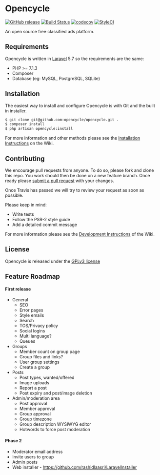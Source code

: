 # Opencycle 

[![GitHub release](https://img.shields.io/github/release/opencycle/opencycle.svg)](https://github.com/opencycle/opencycle/releases)
 [![Build Status](https://travis-ci.com/opencycle/opencycle.svg?branch=master)](https://travis-ci.com/opencycle/opencycle) [![codecov](https://codecov.io/gh/opencycle/opencycle/branch/master/graph/badge.svg)](https://codecov.io/gh/opencycle/opencycle) [![StyleCI](https://github.styleci.io/repos/146082121/shield?branch=master)](https://github.styleci.io/repos/146082121)

An open source free classified ads platform.

## Requirements

Opencycle is written in [Laravel](https://laravel.com/docs/5.7/installation#server-requirements) 5.7 so the requirements are the same:

* PHP >= 7.1.3
* Composer
* Database (eg: MySQL, PostgreSQL, SQLite)

## Installation

The easiest way to install and configure Opencycle is with Git and the built in installer.

```bash
$ git clone git@github.com:opencycle/opencycle.git .
$ composer install
$ php artisan opencycle:install
```

For more information and other methods please see the [Installation Instructions](https://github.com/opencycle/opencycle/wiki/Installation) on the Wiki.

## Contributing

We encourage pull requests from anyone. To do so, please fork and clone this repo.
You work should then be done on a new feature branch. Once ready please
[submit a pull request](https://github.com/opencycle/opencycle/compare/)
with your changes.

Once Travis has passed we will try to review your request as soon as possible.

Please keep in mind:

* Write tests
* Follow the PSR-2 style guide
* Add a detailed commit message

For more information please see the [Development Instructions](https://github.com/opencycle/opencycle/wiki/Development) of the Wiki.

## License

Opencycle is released under the [GPLv3 license](LICENSE)

## Feature Roadmap

 #### First release
 
 * General
   * SEO
   * Error pages
   * Style emails
   * Search
   * TOS/Privacy policy
   * Social logins
   * Multi language?
   * Queues
 * Groups
   * Member count on group page
   * Group files and links?
   * User group settings
   * Create a group
 * Posts
   * Post types, wanted/offered
   * Image uploads
   * Report a post
   * Post expiry and post/image deletion
 * Admin/moderation area
   * Post approval
   * Member approval
   * Group approval
   * Group timezone
   * Group description WYSIWYG editor
   * Hotwords to force post moderation

#### Phase 2

 * Moderator email address
 * Invite users to group
 * Admin posts
 * Web installer - https://github.com/rashidlaasri/LaravelInstaller

